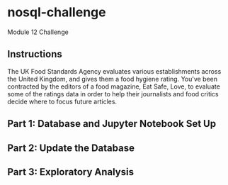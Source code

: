 # nosql-challenge
Module 12 Challenge

## Instructions
The UK Food Standards Agency evaluates various establishments across the United Kingdom, and gives them a food hygiene rating. You've been contracted by the editors of a food magazine, Eat Safe, Love, to evaluate some of the ratings data in order to help their journalists and food critics decide where to focus future articles.  

## Part 1: Database and Jupyter Notebook Set Up

## Part 2: Update the Database

## Part 3: Exploratory Analysis

